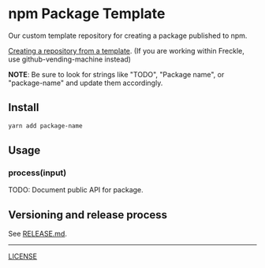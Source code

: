 # npm Package Template

Our custom template repository for creating a package published to npm.

[Creating a repository from a template][docs].
(If you are working within Freckle, use github-vending-machine instead)

[docs]: https://docs.github.com/en/repositories/creating-and-managing-repositories/creating-a-repository-from-a-template

**NOTE**: Be sure to look for strings like "TODO", "Package name", or "package-name" and update
them accordingly.

## Install

```sh
yarn add package-name
```

## Usage

### process(input)

TODO: Document public API for package.

## Versioning and release process

See [RELEASE.md](./RELEASE.md).

---

[LICENSE](./LICENSE)
